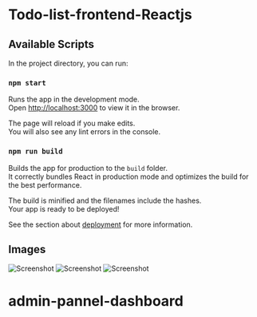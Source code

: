# Todo-list-frontend-Reactjs


## Available Scripts

In the project directory, you can run:

### `npm start`

Runs the app in the development mode.<br />
Open [http://localhost:3000](http://localhost:3000) to view it in the browser.

The page will reload if you make edits.<br />
You will also see any lint errors in the console.

### `npm run build`

Builds the app for production to the `build` folder.<br />
It correctly bundles React in production mode and optimizes the build for the best performance.

The build is minified and the filenames include the hashes.<br />
Your app is ready to be deployed!

See the section about [deployment](https://facebook.github.io/create-react-app/docs/deployment) for more information.

## Images
![Screenshot](https://storage.googleapis.com/chatgen-static-files/attachment-files/65e46982-2762-4f4f-bebc-1329040128eb1575626560100.png)
![Screenshot](https://storage.googleapis.com/chatgen-static-files/attachment-files/22701bc4-a3d8-437c-98c2-b7795ce243371575626551683.png)
![Screenshot](https://storage.googleapis.com/chatgen-static-files/attachment-files/802ed15f-6ab9-49e0-963f-e78fc761287e1575626467866.png)
# admin-pannel-dashboard
